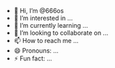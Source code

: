 - 👋 Hi, I’m @666os
- 👀 I’m interested in ...
- 🌱 I’m currently learning ...
- 💞️ I’m looking to collaborate on ...
- 📫 How to reach me ...
- 😄 Pronouns: ...
- ⚡ Fun fact: ...

<!---
666os/666os is a ✨ special ✨ repository because its `README.md` (this file) appears on your GitHub profile.
You can click the Preview link to take a look at your changes.
--->
